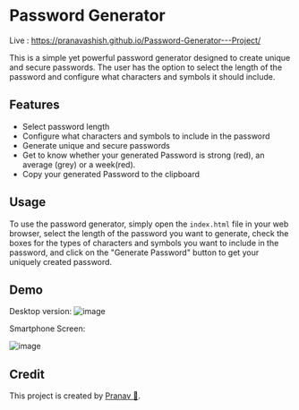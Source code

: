 # Password Generator

Live : https://pranavashish.github.io/Password-Generator---Project/

This is a simple yet powerful password generator designed to create unique and secure passwords. The user has the option to select the length of the password and configure what characters and symbols it should include.

## Features

* Select password length
* Configure what characters and symbols to include in the password
* Generate unique and secure passwords
* Get to know whether your generated Password is strong (red), an average (grey) or a week(red). 
* Copy your generated Password to the clipboard


## Usage

To use the password generator, simply open the `index.html` file in your web browser, select the length of the password you want to generate, check the boxes for the types of characters and symbols you want to include in the password, and click on the "Generate Password" button to get your uniquely created password.

## Demo

Desktop version:
![image](https://user-images.githubusercontent.com/89379595/221770264-0896a223-a4c7-4872-800a-1dcdeaefb47c.png)


Smartphone Screen:

![image](https://user-images.githubusercontent.com/89379595/221770503-610d2d7e-6f80-4a0e-bed3-83a1d56ac5f3.png)


## Credit 

This project is created by [Pranav 🥺](https://pranavashish.netlify.app/).

